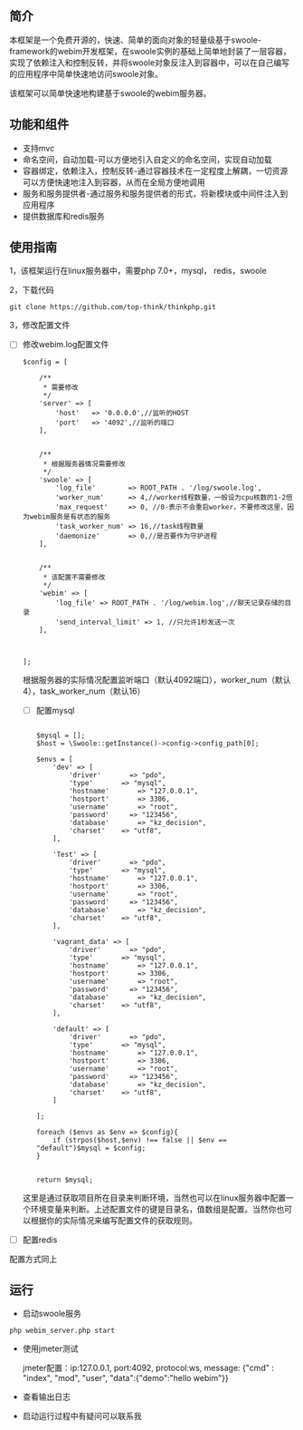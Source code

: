 ## 简介

本框架是一个免费开源的，快速、简单的面向对象的轻量级基于swoole-framework的webim开发框架，在swoole实例的基础上简单地封装了一层容器，实现了依赖注入和控制反转，并将swoole对象反注入到容器中，可以在自己编写的应用程序中简单快速地访问swoole对象。

该框架可以简单快速地构建基于swoole的webim服务器。



## 功能和组件

- 支持mvc
- 命名空间，自动加载-可以方便地引入自定义的命名空间，实现自动加载
- 容器绑定，依赖注入，控制反转-通过容器技术在一定程度上解耦，一切资源可以方便快速地注入到容器，从而在全局方便地调用
- 服务和服务提供者-通过服务和服务提供者的形式，将新模块或中间件注入到应用程序
- 提供数据库和redis服务



## 使用指南

1，该框架运行在linux服务器中，需要php 7.0+，mysql， redis，swoole

2，下载代码

```
git clone https://github.com/top-think/thinkphp.git
```

3，修改配置文件

- [ ] 修改webim.log配置文件

  ```
  $config = [
  
      /**
       * 需要修改
       */
      'server' => [
          'host'   => '0.0.0.0',//监听的HOST
          'port'   => '4092',//监听的端口
      ],
  
  
      /**
       * 根据服务器情况需要修改
       */
      'swoole' => [
          'log_file'        => ROOT_PATH . '/log/swoole.log',
          'worker_num'      => 4,//worker线程数量，一般设为cpu核数的1-2倍
          'max_request'     => 0, //0-表示不会重启worker，不要修改这里，因为webim服务是有状态的服务
          'task_worker_num' => 16,//task线程数量
          'daemonize'       => 0,//是否要作为守护进程
      ],
  
  
      /**
       * 该配置不需要修改
       */
      'webim' => [
          'log_file' => ROOT_PATH . '/log/webim.log',//聊天记录存储的目录
          'send_interval_limit' => 1, //只允许1秒发送一次
      ],
  
  
  
  ];
  ```

  

  根据服务器的实际情况配置监听端口（默认4092端口），worker_num（默认4），task_worker_num（默认16）

  

  - [ ] 配置mysql

    ```
    
    $mysql = [];
    $host = \Swoole::getInstance()->config->config_path[0];
    
    $envs = [
        'dev' => [
            'driver'       => "pdo",
            'type'       => "mysql",
            'hostname'       => "127.0.0.1",
            'hostport'       => 3306,
            'username'       => "root",
            'password'     => "123456",
            'database'       => "kz_decision",
            'charset'    => "utf8",
        ],
    
        'Test' => [
            'driver'       => "pdo",
            'type'       => "mysql",
            'hostname'       => "127.0.0.1",
            'hostport'       => 3306,
            'username'       => "root",
            'password'     => "123456",
            'database'       => "kz_decision",
            'charset'    => "utf8",
        ],
    
        'vagrant_data' => [
            'driver'       => "pdo",
            'type'       => "mysql",
            'hostname'       => "127.0.0.1",
            'hostport'       => 3306,
            'username'       => "root",
            'password'     => "123456",
            'database'       => "kz_decision",
            'charset'    => "utf8",
        ],
    
        'default' => [
            'driver'       => "pdo",
            'type'       => "mysql",
            'hostname'       => "127.0.0.1",
            'hostport'       => 3306,
            'username'       => "root",
            'password'     => "123456",
            'database'       => "kz_decision",
            'charset'    => "utf8",
        ]
    
    ];
    
    foreach ($envs as $env => $config){
        if (strpos($host,$env) !== false || $env == "default")$mysql = $config;
    }
    
    
    return $mysql;
    ```

    

  这里是通过获取项目所在目录来判断环境，当然也可以在linux服务器中配置一个环境变量来判断。上述配置文件的键是目录名，值数组是配置。当然你也可以根据你的实际情况来编写配置文件的获取规则。

- [ ] 配置redis

配置方式同上





## 运行

- 启动swoole服务

```
php webim_server.php start
```

- 使用jmeter测试

  jmeter配置：ip:127.0.0.1, port:4092, protocol:ws, message: {"cmd" : "index", "mod", "user", "data":{"demo":"hello webim"}}

- 查看输出日志

- 启动运行过程中有疑问可以联系我

